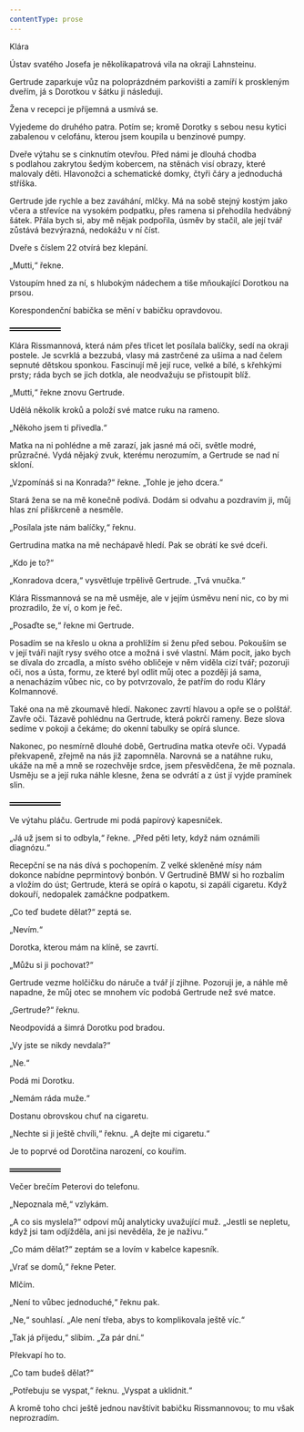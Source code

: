 ```yaml
---
contentType: prose
---
```


<section>

Klára

Ústav svatého Josefa je několikapatrová vila na okraji Lahnsteinu.

Gertrude zaparkuje vůz na poloprázdném parkovišti a zamíří k proskleným dveřím, já s Dorotkou v šátku ji následuji.

Žena v recepci je příjemná a usmívá se.

Vyjedeme do druhého patra. Potím se; kromě Dorotky s sebou nesu kytici zabalenou v celofánu, kterou jsem koupila u benzinové pumpy.

Dveře výtahu se s cinknutím otevřou. Před námi je dlouhá chodba s podlahou zakrytou šedým kobercem, na stěnách visí obrazy, které malovaly děti. Hlavonožci a schematické domky, čtyři čáry a jednoduchá stříška.

Gertrude jde rychle a bez zaváhání, mlčky. Má na sobě stejný kostým jako včera a střevíce na vysokém podpatku, přes ramena si přehodila hedvábný šátek. Přála bych si, aby mě nějak podpořila, úsměv by stačil, ale její tvář zůstává bezvýrazná, nedokážu v ní číst.

Dveře s číslem 22 otvírá bez klepání.

„Mutti,“ řekne.

Vstoupím hned za ní, s hlubokým nádechem a tiše mňoukající Dorotkou na prsou.

Korespondenční babička se mění v babičku opravdovou.

![divider.png](./resources/divider_opt.png)

Klára Rissmannová, která nám přes třicet let posílala balíčky, sedí na okraji postele. Je scvrklá a bezzubá, vlasy má zastrčené za ušima a nad čelem sepnuté dětskou sponkou. Fascinují mě její ruce, velké a bílé, s křehkými prsty; ráda bych se jich dotkla, ale neodvažuju se přistoupit blíž.

„Mutti,“ řekne znovu Gertrude.

Udělá několik kroků a položí své matce ruku na rameno.

„Někoho jsem ti přivedla.“

Matka na ni pohlédne a mě zarazí, jak jasné má oči, světle modré, průzračné. Vydá nějaký zvuk, kterému nerozumím, a Gertrude se nad ní skloní.

„Vzpomínáš si na Konrada?“ řekne. „Tohle je jeho dcera.“

Stará žena se na mě konečně podívá. Dodám si odvahu a pozdravím ji, můj hlas zní přiškrceně a nesměle.

„Posílala jste nám balíčky,“ řeknu.

Gertrudina matka na mě nechápavě hledí. Pak se obrátí ke své dceři.

„Kdo je to?“

„Konradova dcera,“ vysvětluje trpělivě Gertrude. „Tvá vnučka.“

Klára Rissmannová se na mě usměje, ale v jejím úsměvu není nic, co by mi prozradilo, že ví, o kom je řeč.

„Posaďte se,“ řekne mi Gertrude.

Posadím se na křeslo u okna a prohlížím si ženu před sebou. Pokouším se v její tváři najít rysy svého otce a možná i své vlastní. Mám pocit, jako bych se dívala do zrcadla, a místo svého obličeje v něm viděla cizí tvář; pozoruji oči, nos a ústa, formu, ze které byl odlit můj otec a později já sama, a nenacházím vůbec nic, co by potvrzovalo, že patřím do rodu Kláry Kolmannové.

Také ona na mě zkoumavě hledí. Nakonec zavrtí hlavou a opře se o polštář. Zavře oči. Tázavě pohlédnu na Gertrude, která pokrčí rameny. Beze slova sedíme v pokoji a čekáme; do okenní tabulky se opírá slunce.

Nakonec, po nesmírně dlouhé době, Gertrudina matka otevře oči. Vypadá překvapeně, zřejmě na nás již zapomněla. Narovná se a natáhne ruku, ukáže na mě a mně se rozechvěje srdce, jsem přesvědčena, že mě poznala. Usměju se a její ruka náhle klesne, žena se odvrátí a z úst jí vyjde pramínek slin.

![divider.png](./resources/divider_opt.png)

Ve výtahu pláču. Gertrude mi podá papírový kapesníček.

„Já už jsem si to odbyla,“ řekne. „Před pěti lety, když nám oznámili diagnózu.“

Recepční se na nás dívá s pochopením. Z velké skleněné mísy nám dokonce nabídne peprmintový bonbón. V Gertrudině BMW si ho rozbalím a vložím do úst; Gertrude, která se opírá o kapotu, si zapálí cigaretu. Když dokouří, nedopalek zamáčkne podpatkem.

„Co teď budete dělat?“ zeptá se.

„Nevím.“

Dorotka, kterou mám na klíně, se zavrtí.

„Můžu si ji pochovat?“

Gertrude vezme holčičku do náruče a tvář jí zjihne. Pozoruji je, a náhle mě napadne, že můj otec se mnohem víc podobá Gertrude než své matce.

„Gertrude?“ řeknu.

Neodpovídá a šimrá Dorotku pod bradou.

„Vy jste se nikdy nevdala?“

„Ne.“

Podá mi Dorotku.

„Nemám ráda muže.“

Dostanu obrovskou chuť na cigaretu.

„Nechte si ji ještě chvíli,“ řeknu. „A dejte mi cigaretu.“

Je to poprvé od Dorotčina narození, co kouřím.

![divider.png](./resources/divider_opt.png)

Večer brečím Peterovi do telefonu.

„Nepoznala mě,“ vzlykám.

„A co sis myslela?“ odpoví můj analyticky uvažující muž. „Jestli se nepletu, když jsi tam odjížděla, ani jsi nevěděla, že je naživu.“

„Co mám dělat?“ zeptám se a lovím v kabelce kapesník.

„Vrať se domů,“ řekne Peter.

Mlčím.

„Není to vůbec jednoduché,“ řeknu pak.

„Ne,“ souhlasí. „Ale není třeba, abys to komplikovala ještě víc.“

„Tak já přijedu,“ slíbím. „Za pár dní.“

Překvapí ho to.

„Co tam budeš dělat?“

„Potřebuju se vyspat,“ řeknu. „Vyspat a uklidnit.“

A kromě toho chci ještě jednou navštívit babičku Rissmannovou; to mu však neprozradím.

</section>
